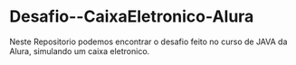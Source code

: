 # Desafio--CaixaEletronico-Alura
Neste Repositorio podemos encontrar o desafio feito no curso  de JAVA da Alura, simulando um caixa eletronico.
